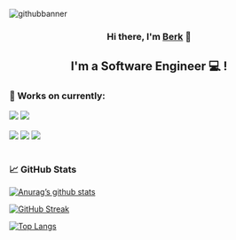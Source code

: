 
![githubbanner](https://github.com/berkbb/berkbb/assets/23173536/11565751-ce80-4411-a2da-b12fc50a8f8a)


<h3 align="center">
Hi there, I'm <a href="https://berk.babadogan.net" target="_blank" rel="noreferrer">Berk</a> 👋
</h3>
<h2 align="center">
I'm a Software Engineer 💻 !
</h2> 

### 💼 Works on currently:

![](https://img.shields.io/badge/Framework-Flutter-informational?style=flat&logo=flutter&color=61DAFB)
![](https://img.shields.io/badge/Framework-.NET-informational?style=flat&logo=.Net&color=764ABC)
<br>
<br>
![](https://img.shields.io/badge/Code-Swift-informational?style=flat&logo=Swift&color=FF9500)
![](https://img.shields.io/badge/Code-Csharp-informational?style=flat&logo=Csharp&color=5F9EA0)
![](https://img.shields.io/badge/Code-Dart-informational?style=flat&logo=Dart&color=006B3C)
<br>
<br>
![]()
<br>
### 📈 GitHub Stats 

[![Anurag’s github stats](https://github-readme-stats.vercel.app/api?username=berkbb)](https://github.com/berkbb)

[![GitHub Streak](http://github-readme-streak-stats.herokuapp.com?user=berkbb&date_format=M%20j%5B%2C%20Y%5D)](https://git.io/streak-stats)

[![Top Langs](https://github-readme-stats.vercel.app/api/top-langs/?username=berkbb&layout=compact)](https://github.com/berkbb)


